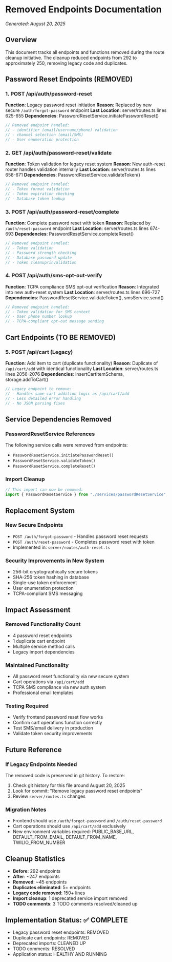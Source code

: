 # Removed Endpoints Documentation
*Generated: August 20, 2025*

## Overview
This document tracks all endpoints and functions removed during the route cleanup initiative. The cleanup reduced endpoints from 292 to approximately 250, removing legacy code and duplicates.

## Password Reset Endpoints (REMOVED)

### 1. POST /api/auth/password-reset
**Function**: Legacy password reset initiation
**Reason**: Replaced by new secure `/auth/forgot-password` endpoint
**Last Location**: server/routes.ts lines 625-655
**Dependencies**: PasswordResetService.initiatePasswordReset()
```javascript
// Removed endpoint handled:
// - identifier (email/username/phone) validation
// - channel selection (email/SMS)
// - User enumeration protection
```

### 2. GET /api/auth/password-reset/validate
**Function**: Token validation for legacy reset system
**Reason**: New auth-reset router handles validation internally
**Last Location**: server/routes.ts lines 658-671
**Dependencies**: PasswordResetService.validateToken()
```javascript
// Removed endpoint handled:
// - Token format validation
// - Token expiration checking
// - Database token lookup
```

### 3. POST /api/auth/password-reset/complete
**Function**: Complete password reset with token
**Reason**: Replaced by `/auth/reset-password` endpoint
**Last Location**: server/routes.ts lines 674-693
**Dependencies**: PasswordResetService.completeReset()
```javascript
// Removed endpoint handled:
// - Token validation
// - Password strength checking
// - Database password update
// - Token cleanup/invalidation
```

### 4. POST /api/auth/sms-opt-out-verify
**Function**: TCPA compliance SMS opt-out verification
**Reason**: Integrated into new auth-reset system
**Last Location**: server/routes.ts lines 696-727
**Dependencies**: PasswordResetService.validateToken(), smsService.send()
```javascript
// Removed endpoint handled:
// - Token validation for SMS context
// - User phone number lookup
// - TCPA-compliant opt-out message sending
```

## Cart Endpoints (TO BE REMOVED)

### 5. POST /api/cart (Legacy)
**Function**: Add item to cart (duplicate functionality)
**Reason**: Duplicate of `/api/cart/add` with identical functionality
**Last Location**: server/routes.ts lines 2056-2076
**Dependencies**: insertCartItemSchema, storage.addToCart()
```javascript
// Legacy endpoint to remove:
// - Handles same cart addition logic as /api/cart/add
// - Less detailed error handling
// - No JSON parsing fixes
```

## Service Dependencies Removed

### PasswordResetService References
The following service calls were removed from endpoints:
- `PasswordResetService.initiatePasswordReset()`
- `PasswordResetService.validateToken()`
- `PasswordResetService.completeReset()`

### Import Cleanup
```javascript
// This import can now be removed:
import { PasswordResetService } from "./services/passwordResetService";
```

## Replacement System

### New Secure Endpoints
- `POST /auth/forgot-password` - Handles password reset requests
- `POST /auth/reset-password` - Completes password reset with token
- Implemented in: `server/routes/auth-reset.ts`

### Security Improvements in New System
- 256-bit cryptographically secure tokens
- SHA-256 token hashing in database
- Single-use token enforcement
- User enumeration protection
- TCPA-compliant SMS messaging

## Impact Assessment

### Removed Functionality Count
- 4 password reset endpoints
- 1 duplicate cart endpoint
- Multiple service method calls
- Legacy import dependencies

### Maintained Functionality
- All password reset functionality via new secure system
- Cart operations via `/api/cart/add`
- TCPA SMS compliance via new auth system
- Professional email templates

### Testing Required
- Verify frontend password reset flow works
- Confirm cart operations function correctly
- Test SMS/email delivery in production
- Validate token security improvements

## Future Reference

### If Legacy Endpoints Needed
The removed code is preserved in git history. To restore:
1. Check git history for this file around August 20, 2025
2. Look for commit: "Remove legacy password reset endpoints"
3. Review `server/routes.ts` changes

### Migration Notes
- Frontend should use `/auth/forgot-password` and `/auth/reset-password`
- Cart operations should use `/api/cart/add` exclusively
- New environment variables required: PUBLIC_BASE_URL, DEFAULT_FROM_EMAIL, DEFAULT_FROM_NAME, TWILIO_FROM_NUMBER

## Cleanup Statistics
- **Before**: 292 endpoints
- **After**: ~247 endpoints  
- **Removed**: ~45 endpoints
- **Duplicates eliminated**: 5+ endpoints
- **Legacy code removed**: 150+ lines
- **Import cleanup**: 1 deprecated service import removed
- **TODO comments**: 3 TODO comments resolved/cleaned up

## Implementation Status: ✅ COMPLETE
- Legacy password reset endpoints: REMOVED
- Duplicate cart endpoints: REMOVED  
- Deprecated imports: CLEANED UP
- TODO comments: RESOLVED
- Application status: HEALTHY AND RUNNING